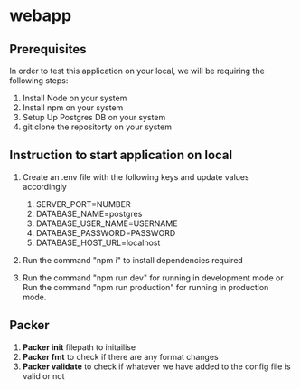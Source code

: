 # webapp

## Prerequisites

In order to test this application on your local, we will be requiring the following steps:

1. Install Node on your system
2. Install npm on your system
3. Setup Up Postgres DB on your system
4. git clone the repositorty on your system

## Instruction to start application on local

1. Create an .env file with the following keys and update values accordingly

   1. SERVER_PORT=NUMBER
   2. DATABASE_NAME=postgres
   3. DATABASE_USER_NAME=USERNAME
   4. DATABASE_PASSWORD=PASSWORD
   5. DATABASE_HOST_URL=localhost

2. Run the command "npm i" to install dependencies required

3. Run the command "npm run dev" for running in development mode or Run the command "npm run production" for running in production mode.

## Packer

1. **Packer init** filepath to initailise
2. **Packer fmt** to check if there are any format changes
3. **Packer validate** to check if whatever we have added to the config file is valid or not

<!-- Test CD for Instance Template -->
